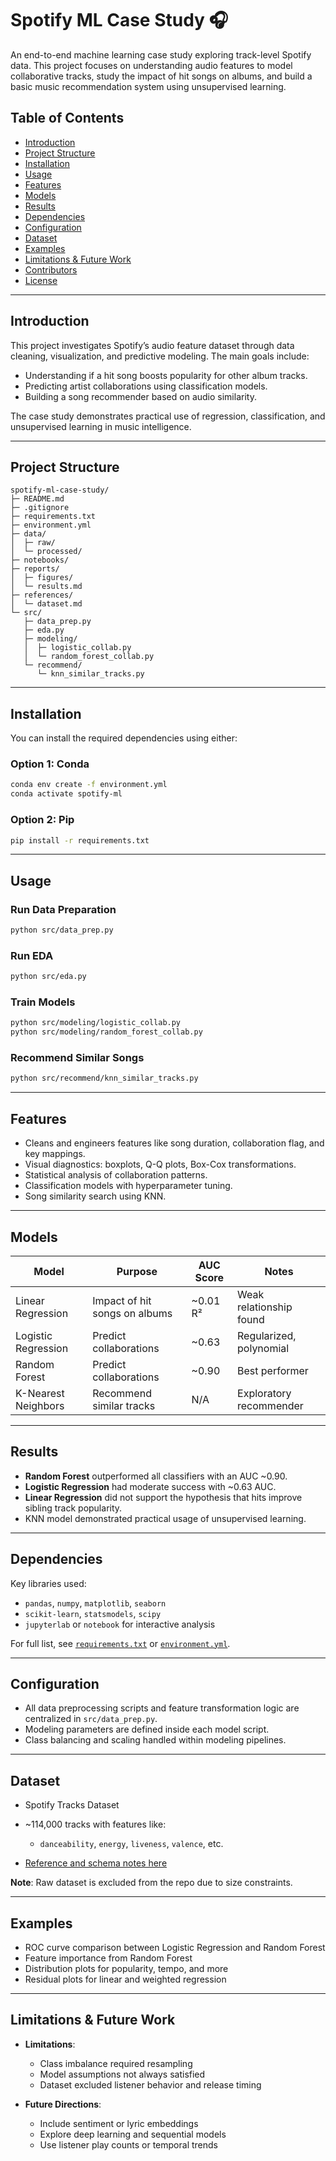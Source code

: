 
# Spotify ML Case Study 🎧

An end-to-end machine learning case study exploring track-level Spotify data. This project focuses on understanding audio features to model collaborative tracks, study the impact of hit songs on albums, and build a basic music recommendation system using unsupervised learning.

##  Table of Contents

- [Introduction](#introduction)
- [Project Structure](#project-structure)
- [Installation](#installation)
- [Usage](#usage)
- [Features](#features)
- [Models](#models)
- [Results](#results)
- [Dependencies](#dependencies)
- [Configuration](#configuration)
- [Dataset](#dataset)
- [Examples](#examples)
- [Limitations & Future Work](#limitations--future-work)
- [Contributors](#contributors)
- [License](#license)

---

##  Introduction

This project investigates Spotify’s audio feature dataset through data cleaning, visualization, and predictive modeling. The main goals include:
- Understanding if a hit song boosts popularity for other album tracks.
- Predicting artist collaborations using classification models.
- Building a song recommender based on audio similarity.

The case study demonstrates practical use of regression, classification, and unsupervised learning in music intelligence.

---

##  Project Structure

```text
spotify-ml-case-study/
├─ README.md
├─ .gitignore
├─ requirements.txt
├─ environment.yml
├─ data/
│  ├─ raw/              
│  └─ processed/       
├─ notebooks/           
├─ reports/
│  ├─ figures/          
│  └─ results.md        
├─ references/
│  └─ dataset.md       
└─ src/
   ├─ data_prep.py             
   ├─ eda.py                  
   ├─ modeling/
   │  ├─ logistic_collab.py    
   │  └─ random_forest_collab.py  
   └─ recommend/
      └─ knn_similar_tracks.py 
````

---

##  Installation

You can install the required dependencies using either:

### Option 1: Conda

```bash
conda env create -f environment.yml
conda activate spotify-ml
```

### Option 2: Pip

```bash
pip install -r requirements.txt
```

---

##  Usage

### Run Data Preparation

```bash
python src/data_prep.py
```

### Run EDA

```bash
python src/eda.py
```

### Train Models

```bash
python src/modeling/logistic_collab.py
python src/modeling/random_forest_collab.py
```

### Recommend Similar Songs

```bash
python src/recommend/knn_similar_tracks.py
```

---

##  Features

* Cleans and engineers features like song duration, collaboration flag, and key mappings.
* Visual diagnostics: boxplots, Q-Q plots, Box-Cox transformations.
* Statistical analysis of collaboration patterns.
* Classification models with hyperparameter tuning.
* Song similarity search using KNN.

---

##  Models

| Model               | Purpose                       | AUC Score | Notes                   |
| ------------------- | ----------------------------- | --------- | ----------------------- |
| Linear Regression   | Impact of hit songs on albums | \~0.01 R² | Weak relationship found |
| Logistic Regression | Predict collaborations        | \~0.63    | Regularized, polynomial |
| Random Forest       | Predict collaborations        | \~0.90    | Best performer          |
| K-Nearest Neighbors | Recommend similar tracks      | N/A       | Exploratory recommender |

---

##  Results

* **Random Forest** outperformed all classifiers with an AUC \~0.90.
* **Logistic Regression** had moderate success with \~0.63 AUC.
* **Linear Regression** did not support the hypothesis that hits improve sibling track popularity.
* KNN model demonstrated practical usage of unsupervised learning.

---

##  Dependencies

Key libraries used:

* `pandas`, `numpy`, `matplotlib`, `seaborn`
* `scikit-learn`, `statsmodels`, `scipy`
* `jupyterlab` or `notebook` for interactive analysis

For full list, see [`requirements.txt`](requirements.txt) or [`environment.yml`](environment.yml).

---

## Configuration

* All data preprocessing scripts and feature transformation logic are centralized in `src/data_prep.py`.
* Modeling parameters are defined inside each model script.
* Class balancing and scaling handled within modeling pipelines.

---

##  Dataset

* Spotify Tracks Dataset
* \~114,000 tracks with features like:

  * `danceability`, `energy`, `liveness`, `valence`, etc.
* [Reference and schema notes here](references/dataset.md)

**Note**: Raw dataset is excluded from the repo due to size constraints.

---

##  Examples

* ROC curve comparison between Logistic Regression and Random Forest
* Feature importance from Random Forest
* Distribution plots for popularity, tempo, and more
* Residual plots for linear and weighted regression

---

##  Limitations & Future Work

* **Limitations**:

  * Class imbalance required resampling
  * Model assumptions not always satisfied
  * Dataset excluded listener behavior and release timing

* **Future Directions**:

  * Include sentiment or lyric embeddings
  * Explore deep learning and sequential models
  * Use listener play counts or temporal trends

